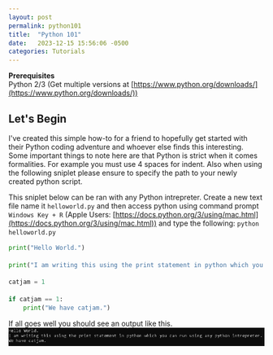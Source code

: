 ```yaml
---
layout: post
permalink: python101
title:  "Python 101"
date:   2023-12-15 15:56:06 -0500
categories: Tutorials
---
```


<strong>Prerequisites</strong><br />
Python 2/3 (Get multiple versions at [https://www.python.org/downloads/](https://www.python.org/downloads/))

## Let's Begin 
I've created this simple how-to for a friend to hopefully get started with their Python coding adventure and whoever else finds this interesting. 
Some important things to note here are that Python is strict when it comes formalities. For example you must use 4 spaces for indent.  Also when using the following sniplet please ensure to specify the path to your newly created python script. 

This sniplet below can be ran with any Python intrepreter. Create a new text file name it ``helloworld.py`` and then access python using command prompt ``Windows Key + R`` (Apple Users: [https://docs.python.org/3/using/mac.html](https://docs.python.org/3/using/mac.html)) and type the following:
``python helloworld.py`` 

~~~python
print("Hello World.")

print("I am writing this using the print statement in python which you can run using any python intrepreter.")

catjam = 1

if catjam == 1:
    print("We have catjam.")

~~~

If all goes well you should see an output like this.
![Alt text](/assets/img/python101.png)
